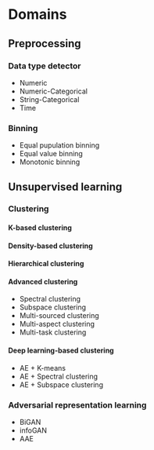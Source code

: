 # Domains
## Preprocessing
### Data type detector
* Numeric
* Numeric-Categorical
* String-Categorical
* Time

### Binning
* Equal pupulation binning
* Equal value binning
* Monotonic binning

## Unsupervised learning
### Clustering
#### K-based clustering
#### Density-based clustering
#### Hierarchical clustering
#### Advanced clustering
* Spectral clustering
* Subspace clustering
* Multi-sourced clustering
* Multi-aspect clustering
* Multi-task clustering

#### Deep learning-based clustering
* AE + K-means
* AE + Spectral clustering
* AE + Subspace clustering

### Adversarial representation learning
* BiGAN
* infoGAN
* AAE